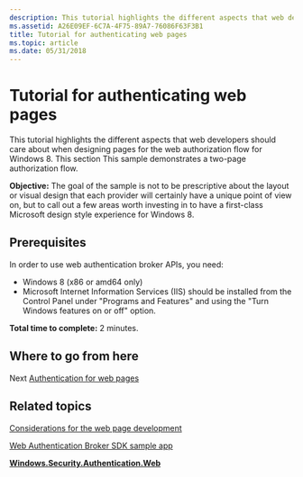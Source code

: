 ```yaml
---
description: This tutorial highlights the different aspects that web developers should care about when designing pages for the web authorization flow for Windows 8. This section This sample demonstrates a two-page authorization flow.
ms.assetid: A26E09EF-6C7A-4F75-89A7-76086F63F3B1
title: Tutorial for authenticating web pages
ms.topic: article
ms.date: 05/31/2018
---
```


# Tutorial for authenticating web pages

This tutorial highlights the different aspects that web developers should care about when designing pages for the web authorization flow for Windows 8. This section This sample demonstrates a two-page authorization flow.

**Objective:** The goal of the sample is not to be prescriptive about the layout or visual design that each provider will certainly have a unique point of view on, but to call out a few areas worth investing in to have a first-class Microsoft design style experience for Windows 8.

## Prerequisites

In order to use web authentication broker APIs, you need:

-   Windows 8 (x86 or amd64 only)
-   Microsoft Internet Information Services (IIS) should be installed from the Control Panel under "Programs and Features" and using the "Turn Windows features on or off" option.

**Total time to complete:** 2 minutes.

## Where to go from here

Next [Authentication for web pages](authentication-for-web-pages.md)

## Related topics

<dl> <dt>

[Considerations for the web page development](considerations-for-the-web-page-development.md)
</dt> <dt>

[Web Authentication Broker SDK sample app](https://github.com/microsoft/Windows-universal-samples/tree/master/Samples/WebAuthenticationBroker)
</dt> <dt>

[**Windows.Security.Authentication.Web**](/uwp/api/Windows.Security.Authentication.Web)
</dt> </dl>

 

 
